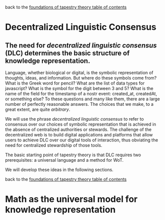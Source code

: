 back to the [foundations of tapestry theory table of contents](https://github.com/wds4/tribal-tapestry/blob/main/essays/bookJustification/hypotheses/tapestryFoundation.md)

Decentralized Linguistic Consensus
=====

The need for *decentralized linguistic consensus* (DLC) determines the basic structure of knowledge representation.
-----

Language, whether biological or digital, is the symbolic representation of thoughts, ideas, and information. But where do these symbols come from? What is the Greek word for pencil? What are the list of data types for javascript? What is the symbol for the digit between 3 and 5? What is the name of the field for the timestamp of a nostr event: created_at, createdAt, or something else? To these questions and many like them, there are a large number of perfectly reasonable answers. The choices that we make, to a great extent, are quite *arbitrary*. 

We will use the phrase *decentralized linguistic consensus* to refer to consensus over our choices of symbolic representation that is achieved in the absence of centralized authorities or stewards. The challenge of the decentralized web is to build digital applications and platforms that allow users to achieve DLC over our digital tools of interaction, thus obviating the need for centralized stewardship of those tools.

The basic starting point of tapestry theory is that DLC requires two prerequisites: a universal language and a method for WoT.

We will develop these ideas in the following sections.


back to the [foundations of tapestry theory table of contents](https://github.com/wds4/tribal-tapestry/blob/main/essays/bookJustification/hypotheses/tapestryFoundation.md)

Math as the universal model for knowledge representation
=====






